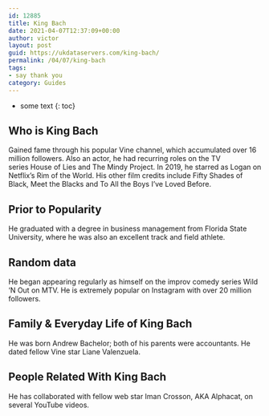 ```yaml
---
id: 12885
title: King Bach
date: 2021-04-07T12:37:09+00:00
author: victor
layout: post
guid: https://ukdataservers.com/king-bach/
permalink: /04/07/king-bach
tags:
- say thank you
category: Guides
---
```


* some text
{: toc}


## Who is King Bach



Gained fame through his popular Vine channel, which accumulated over 16 million followers. Also an actor, he had recurring roles on the TV series House of Lies and The Mindy Project. In 2019, he starred as Logan on Netflix&#8217;s Rim of the World. His other film credits include Fifty Shades of Black, Meet the Blacks and To All the Boys I&#8217;ve Loved Before.

                
                
                
## Prior to Popularity



He graduated with a degree in business management from Florida State University, where he was also an excellent track and field athlete. 

                
                
                
## Random data



He began appearing regularly as himself on the improv comedy series Wild &#8216;N Out on MTV. He is extremely popular on Instagram with over 20 million followers. 

                
                
                
## Family & Everyday Life of King Bach



He was born Andrew Bachelor; both of his parents were accountants. He dated fellow Vine star Liane Valenzuela.

                
                
                
## People Related With King Bach



He has collaborated with fellow web star Iman Crosson, AKA Alphacat, on several YouTube videos. 

                
              
            
          
          
          